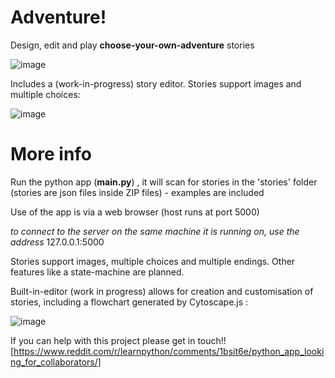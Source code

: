 # Adventure!
Design, edit and play **choose-your-own-adventure** stories


![image](https://github.com/ViciousSquid/Adventure/assets/161540961/55f97e37-01b0-492f-bdf5-e11fa7bb7bf7)

Includes a (work-in-progress) story editor. Stories support images and multiple choices:

![image](https://github.com/ViciousSquid/Adventure/assets/161540961/cfd6e053-dde8-44a5-bc9e-2d85b09aaa36) 

# More info

Run the python app  (**main.py**) , it will scan for stories in the 'stories' folder (stories are json files inside ZIP files) - examples are included

Use of the app is via a web browser (host runs at port 5000)

*to connect to the server on the same machine it is running on, use the address* 127.0.0.1:5000

Stories support images, multiple choices and multiple endings. Other features like a state-machine are planned.

Built-in-editor (work in progress) allows for creation and customisation of stories, including a flowchart generated by Cytoscape.js :

![image](https://github.com/ViciousSquid/Adventure/assets/161540961/f483f47e-8de0-45bb-97ba-5ebf257d1883)

If you can help with this project please get in touch!!
[https://www.reddit.com/r/learnpython/comments/1bsit6e/python_app_looking_for_collaborators/]
